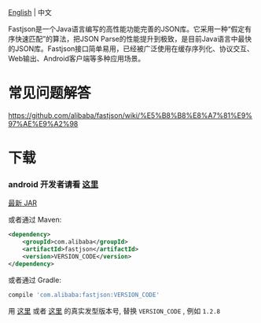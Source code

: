 [English](https://github.com/alibaba/fastjson/wiki) | 中文

Fastjson是一个Java语言编写的高性能功能完善的JSON库。它采用一种“假定有序快速匹配”的算法，把JSON Parse的性能提升到极致，是目前Java语言中最快的JSON库。Fastjson接口简单易用，已经被广泛使用在缓存序列化、协议交互、Web输出、Android客户端等多种应用场景。

# 常见问题解答
https://github.com/alibaba/fastjson/wiki/%E5%B8%B8%E8%A7%81%E9%97%AE%E9%A2%98

# 下载
### android 开发者请看 [这里][0]

[最新 JAR][1] 

或者通过 Maven:
```xml
<dependency>
    <groupId>com.alibaba</groupId>
    <artifactId>fastjson</artifactId>
    <version>VERSION_CODE</version>
</dependency>
```

或者通过 Gradle:
```groovy
compile 'com.alibaba:fastjson:VERSION_CODE'
```

用 [这里][2] 或者 [这里][3] 的真实发型版本号, 替换 `VERSION_CODE` , 例如 `1.2.8`

[0]: https://github.com/alibaba/fastjson/wiki/Android%E7%89%88%E6%9C%AC
[1]: https://search.maven.org/remote_content?g=com.alibaba&a=fastjson&v=LATEST
[2]: http://search.maven.org/#search%7Cgav%7C1%7Cg%3A%22com.alibaba%22%20AND%20a%3A%22fastjson%22
[3]: http://repo1.maven.org/maven2/com/alibaba/fastjson/